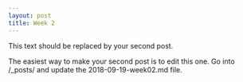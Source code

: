 ```yaml
---
layout: post
title: Week 2
---
```



This text should be replaced by your second post. 

The easiest way to make your second post is to edit this one. 
Go into /_posts/ and update the 2018-09-19-week02.md file. 
